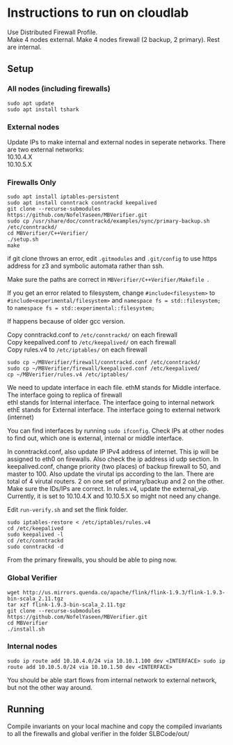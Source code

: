 # Instructions to run on cloudlab

Use Distributed Firewall Profile.  
Make 4 nodes external.
Make 4 nodes firewall (2 backup, 2 primary).
Rest are internal.

## Setup

### All nodes (including firewalls)

```
sudo apt update
sudo apt install tshark
```

### External nodes

Update IPs to make internal and external nodes in seperate networks.
There are two external networks:  
10.10.4.X  
10.10.5.X  

### Firewalls Only
```
sudo apt install iptables-persistent
sudo apt install conntrack conntrackd keepalived
git clone --recurse-submodules https://github.com/NofelYaseen/MBVerifier.git
sudo cp /usr/share/doc/conntrackd/examples/sync/primary-backup.sh /etc/conntrackd/
cd MBVerifier/C++Verifier/
./setup.sh
make
```

if git clone throws an error, edit `.gitmodules` and `.git/config` to use https address for z3 and symbolic automata rather than ssh.  

Make sure the paths are correct in `MBVerifier/C++Verifier/Makefile `.

If you get an error related to filesystem, change `#include<filesystem>` to `#include<experimental/filesystem>` and `namespace fs = std::filesystem;` to `namespace fs = std::experimental::filesystem;`

If happens because of older gcc version.

Copy conntrackd.conf to `/etc/conntrackd/` on each firewall  
Copy keepalived.conf to `/etc/keepalived/` on each firewall  
Copy rules.v4 to `/etc/iptables/` on each firewall  

```
sudo cp ~/MBVerifier/firewall/conntrackd.conf /etc/conntrackd/
sudo cp ~/MBVerifier/firewall/keepalived.conf /etc/keepalived/
cp ~/MBVerifier/rules.v4 /etc/iptables/
```
  
We need to update interface in each file. 
ethM stands for Middle interface. The interface going to replica of firewall  
ethI stands for Internal interface. The interface going to internal network  
ethE stands for External interface. The interface going to external network (internet)  

You can find interfaces by running `sudo ifconfig`. Check IPs at other nodes to find out, which one is external, internal or middle interface.  
  
In conntrackd.conf, also update IP IPv4 address of internet. This ip will be assigned to eth0 on firewalls. Also check the ip address id udp section.
In keepalived.conf, change priority (two places) of backup firewall to 50, and master to 100.  Also update the virutal ips according to the lan. There are total of 4 virutal routers. 2 on one set of primary/backup and 2 on the other. Make sure the IDs/IPs are correct.
In rules.v4, update the external_vip. Currently, it is set to 10.10.4.X and 10.10.5.X so might not need any change.   

Edit `run-verify.sh` and set the flink folder.

```
sudo iptables-restore < /etc/iptables/rules.v4
cd /etc/keepalived
sudo keepalived -l
cd /etc/conntrackd
sudo conntrackd -d
```

From the primary firewalls, you should be able to ping now.

### Global Verifier

```
wget http://us.mirrors.quenda.co/apache/flink/flink-1.9.3/flink-1.9.3-bin-scala_2.11.tgz
tar xzf flink-1.9.3-bin-scala_2.11.tgz
git clone --recurse-submodules https://github.com/NofelYaseen/MBVerifier.git
cd MBVerifier
./install.sh
```

### Internal nodes

`
sudo ip route add 10.10.4.0/24 via 10.10.1.100 dev <INTERFACE>
sudo ip route add 10.10.5.0/24 via 10.10.1.50 dev <INTERFACE>
`

You should be able start flows from internal network to external network, but not the other way around.

## Running

Compile invariants on your local machine and copy the compiled invariants to all the firewalls and global verifier in the folder SLBCode/out/

